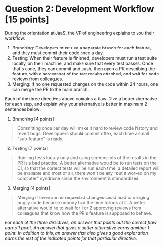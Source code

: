 # Question 2: Development Workflow [15 points]

During the orientation at JaaS, the VP of engineering explains to you their workflow:

1. Branching: Developers must use a separate branch for each feature, and they must commit their code once a day.
2. Testing: When their feature is finished, developers must run a test suite locally, on their machine, and make sure
   that every test passes. Once that's done, they can commit and push, then open a PR describing the feature, with a
   screenshot of the test results attached, and wait for code reviews from colleagues.
3. Merging: If no one requested changes on the code within 24 hours, one can merge the PR to the main branch.

Each of the three directives above contains a flaw. Give a better alternative for each step, and explain why your
alternative is better in maximum 2 sentences below:

1. Branching [4 points]

> Committing once per day will make it hard to review code history and revert bugs. Developpers should commit often, 
each time a small "sub-feature" is ready.

2. Testing [7 points]

> Running tests locally only and using screenshots of the results in the PR is a bad practice. A better alternative
would be to run tests on the CI, so that the correct tests will be run each time, a detailed report will be available 
and most of all, there won't be any "but it worked on my computer" syndrome since the environment is standardized.

3. Merging [4 points]

> Merging if there are no requested changes could lead to merging buggy code because nobody had the time to look at it.
 A better alternative would be to wait for 1 or 2 approving reviews from colleagues that know how the PR's feature
 is supposed to behave.

_For each of the three directives, an answer that points out the correct flaw earns 1 point. An answer that gives a
better alternative earns another 1 point. In addition to this, an answer that also gives a good explanation earns the
rest of the indicated points for that particular directive._

